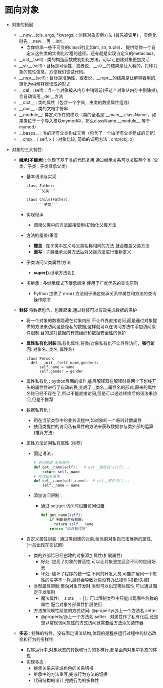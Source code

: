 # 面向对象

+ 对象的拓展
    + \_\_new\_\_(cls, args, *kwargs) : 创建对象实例方法 (最先被调用) ，实例化时先 \_\_new\_\_ 再 \_\_init\_\_
      + 当你继承一些不可变的class时(比如int, str, tuple)， 提供给你一个自定义这些类的实例化过程的途径。还有就是实现自定义的metaclass。
    + \_\_init\_\_(self) : 类的构造函数或初始化方法，可以让创建对象更加灵活
    + \_\_str\_\_(self) : 目标是可读性，或者说，\_\_str\_\_的结果是让人看的。打印对象的属性信息，方便我们调试代码。
    + \_\_repr\_\_(self) : 目标是准确性，或者说，\_\_repr\_\_的结果是让解释器用的,转化为供解释器读取的形式
    + \_\_del\_\_(self) :  当一个对象被从内存中销毁前(把这个对象从内存中删除掉),会自动调用\_\_del\_\_方法
    + \_\_dict\_\_ : 类的属性（包含一个字典，由类的数据属性组成）
    + \_\_doc\_\_ : 类的文档字符串
    + \_\_module\_\_: 类定义所在的模块（类的全名是'\_\_main\_\_.className'，如果类位于一个导入模块mymod中，那么className.\_\_module\_\_ 等于 mymod）
    + \_\_bases\_\_ : 类的所有父类构成元素（包含了一个由所有父类组成的元组）
    + \_\_cmp\_\_ ( self, x ) : 对象比较, 简单的调用方法 : cmp(obj, x)
    
+ 对象的三大特性:
    + **继承(多继承)** : 体现了基于类的代码复用,通过继承关系可以关联两个类 (父类、子类 : 子类继承父类)
        
        + 基本语法与实现
            ````
          class Father:
                ```父类```
          
          class Child(Father):
                ````子类```
          ````
        + 实现继承
            
            + 调用父类中的方法直接使用/初始化父类方法
        + 方法的覆盖/重写
            + **覆盖** : 在子类中定义与父类名称相同的方法 就会覆盖父类方法
            + **重写** : 子类继承父类方法后对父类方法进行重新定义
        + 子类访问父类属性/方法
            
            + **super()**.继承方法名()
        + 多继承 : 多继承模式下继承顺序,使用了广度优先的查询原则
            
            + Python 提供了 mro() 方法用于确定继承关系中属性和方法的查询操作顺序
    + **封装** 将数据包含、包裹起来,通过封装可以有效完成数据的保护

        + 将一个对象的数据隐藏在对象内部,不让外界直接访问,而是通过对象提供的方法来访问这些隐私的数据,这样就可以在访问方法中添加访问条件限制.目的是对数据的有效组织和数据安全性的保护
        + **属性私有化封装**(私有化属性,将类/对象私有化不让外界访问，**强行访问**: 对象名.\_类名\_属性名)
            
          ```
          class Person:
            def __init__(self,name,gender):
                self.name = name
                self.gender = gender
          ```
        + 属性私有化 : python层面的操作,底层解释器在解释时将两个下划线开头的属性性进行了自动转换,变成了\_\_类名\_\_属性名的形式,原来的属性名称已经不存在了,所以不能直接访问,但是可以通过转换后的语法来访问,但是不推荐
        + 数据私有化 :
            + 用在当前类型中的业务流程中,如对象的一个临时计数属性
            + 使用类提供的访问私有属性的方法来获取数据参与类外部的运算(推荐方法)
        + 属性方法访问私有属性 (推荐)
            + 固定语法 : 
                ```python
              # 访问获取 私有属性
              def get__name(self):   # get__属性名(self)...
                    return self._name
              # 修改私有属性
              def set__name(self,name):  # set__属性名()...
                    self._name = name
              ```
              
              
              
            + 添加访问限制 :
                + 通过 set/get 访问时设置访问设置

                  ```python
                  def get_name(self):
                      if 判断是否有权限:
                      	return self.__name
                      return "你没有权限"  
                  ```

                    
        + 自定义属性封装 : 通过类创建的对象,给当前对象自己拓展新的属性, (一般出现在面试题)
            + 类的外部给已经创建的对象添加属性(扩展属性)
                + 好处: 提高了对象的普适性,可以让对象更加适合不同的应用场景
                + 坏处: 破坏了程序的统一性,不同的开发人员,可能扩展同一个属性的名字不一样,最终会导致对象没有办法操作[报错/失控]
            + 类型属性限制:面向对象开发时,类型可以出现哪些属性,可以通过固定于发限制
                + 魔法属性: \_\_slots\_\_  = [] : 可以限制类型中只能出现哪些名称的属性,配合对象外部属性扩展使用
            + 方法按照属性赋值的方式访问:	@property/@上一个方法名.setter
                + @property/@上一个方法名.setter : 对属性作了私有化后,还是想以常规访问属性的方式访问就需要给方法添加装饰器

    + **多态** : 特殊的特性，没有固定语法结构,体现的是程序运行过程中的状态改变和行为的多样性.
        
        + 程序运行中,对象状态的转换和行为的多样行,都是面向对象中多态的体现
        + 实现多态 : 
            + 继承关系来完成角色的关系切换
            + 继承中的方法重写,完成行为方法的切换
            + 代码结构的设计,完成行为的多样性
